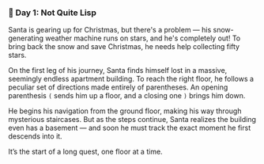 ### 🎄 Day 1: Not Quite Lisp

Santa is gearing up for Christmas, but there's a problem — his snow-generating weather machine runs on stars, and he's completely out! To bring back the snow and save Christmas, he needs help collecting fifty stars.

On the first leg of his journey, Santa finds himself lost in a massive, seemingly endless apartment building. To reach the right floor, he follows a peculiar set of directions made entirely of parentheses. An opening parenthesis `(` sends him up a floor, and a closing one `)` brings him down.

He begins his navigation from the ground floor, making his way through mysterious staircases. But as the steps continue, Santa realizes the building even has a basement — and soon he must track the exact moment he first descends into it.

It’s the start of a long quest, one floor at a time.
